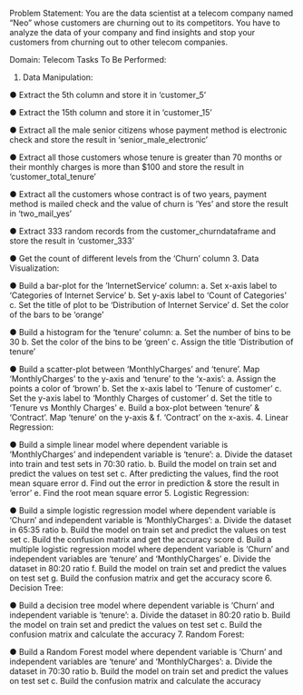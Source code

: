 Problem Statement:
You are the data scientist at a telecom company named “Neo” whose customers
are churning out to its competitors. You have to analyze the data of your
company and find insights and stop your customers from churning out to other
telecom companies.

Domain: Telecom
Tasks To Be Performed:
1. Data Manipulation:
   
● Extract the 5th column and store it in ‘customer_5’

● Extract the 15th column and store it in ‘customer_15’

● Extract all the male senior citizens whose payment method is electronic
check and store the result in ‘senior_male_electronic’

● Extract all those customers whose tenure is greater than 70 months or
their monthly charges is more than $100 and store the result in
‘customer_total_tenure’

● Extract all the customers whose contract is of two years, payment method
is mailed check and the value of churn is ‘Yes’ and store the result in
‘two_mail_yes’

● Extract 333 random records from the customer_churndataframe and store
the result in ‘customer_333’

● Get the count of different levels from the ‘Churn’ column
3. Data Visualization:

● Build a bar-plot for the ’InternetService’ column:
a. Set x-axis label to ‘Categories of Internet Service’
b. Set y-axis label to ‘Count of Categories’
c. Set the title of plot to be ‘Distribution of Internet Service’
d. Set the color of the bars to be ‘orange’

● Build a histogram for the ‘tenure’ column:
a. Set the number of bins to be 30
b. Set the color of the bins to be ‘green’
c. Assign the title ‘Distribution of tenure’

● Build a scatter-plot between ‘MonthlyCharges’ and ‘tenure’. Map
‘MonthlyCharges’ to the y-axis and ‘tenure’ to the ‘x-axis’:
a. Assign the points a color of ‘brown’
b. Set the x-axis label to ‘Tenure of customer’
c. Set the y-axis label to ‘Monthly Charges of customer’
d. Set the title to ‘Tenure vs Monthly Charges’
e. Build a box-plot between ‘tenure’ & ‘Contract’. Map ‘tenure’ on the
y-axis &
f. ‘Contract’ on the x-axis.
4. Linear Regression:

● Build a simple linear model where dependent variable is ‘MonthlyCharges’
and independent variable is ‘tenure’:
a. Divide the dataset into train and test sets in 70:30 ratio.
b. Build the model on train set and predict the values on test set
c. After predicting the values, find the root mean square error
d. Find out the error in prediction & store the result in ‘error’
e. Find the root mean square error
5. Logistic Regression:

● Build a simple logistic regression model where dependent variable is
‘Churn’ and independent variable is ‘MonthlyCharges’:
a. Divide the dataset in 65:35 ratio
b. Build the model on train set and predict the values on test set
c. Build the confusion matrix and get the accuracy score
d. Build a multiple logistic regression model where dependent variable
is ‘Churn’ and independent variables are ‘tenure’ and
‘MonthlyCharges’
e. Divide the dataset in 80:20 ratio
f. Build the model on train set and predict the values on test set
g. Build the confusion matrix and get the accuracy score
6. Decision Tree:

● Build a decision tree model where dependent variable is ‘Churn’ and
independent variable is ‘tenure’:
a. Divide the dataset in 80:20 ratio
b. Build the model on train set and predict the values on test set
c. Build the confusion matrix and calculate the accuracy
7. Random Forest:

● Build a Random Forest model where dependent variable is ‘Churn’ and
independent variables are ‘tenure’ and ‘MonthlyCharges’:
a. Divide the dataset in 70:30 ratio
b. Build the model on train set and predict the values on test set
c. Build the confusion matrix and calculate the accuracy
